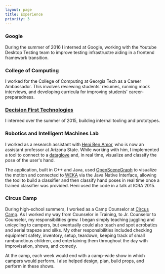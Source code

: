 ```yaml
---
layout: page
title: Experience
priority: 3
---
```


### Google
During the summer of 2016 I interned at Google, working with the Youtube Desktop
Testing team to improve testing infrastructre aiding in a frontend framework
transition.

### College of Computing

I worked for the College of Computing at Georgia Tech as a Career Ambassador.
This involves reviewing students' resumes, running mock interviews, and
developing curricula for improving students' career-preparedness.

### [Decision First Technologies](experience/dft)

I interned over the summer of 2015, building internal tooling and prototypes.

### Robotics and Intelligent Machines Lab

I worked as a research assistant with [Heni Ben
Amor](http://henibenamor.weebly.com/), who is now an assistant professor at
Arizona State. While working with him, I implemented a tool to connect to a
[dataglove](https://en.wikipedia.org/wiki/Wired_glove) and, in real time,
visualize and classify the pose of the user's hand.

The application, built in C++ and Java, used
[OpenSceneGraph](http://www.openscenegraph.org/) to visualize the motion and
connected to [WEKA](https://weka.wikispaces.com/) via the Java Native Interface,
allowing the tool to build a classifier and then classify hand poses in real
time once a trained classifier was provided. Heni used the code in a talk at
ICRA 2015.

### Circus Camp

During high-school summers, I worked as a Camp Counselor at [Circus
Camp](http://www.circuscamp.org/). As I worked my way from Counselor in
Training, to Jr. Counselor to Counselor, my responsibilities grew. I began
simply teaching juggling and unicycling to campers, but eventually could also
teach and spot acrobatics and aerial trapeze and silks. My other
responsibilities included checking equipment safety, inventory, setup, teardown,
keeping track of small rambunctious children, and entertaining them throughout
the day with improvisation, shows, and comedy.

At the camp, each week would end with a camp-wide show in which campers would
perform. I also helped design, plan, build props, and perform in these shows.
